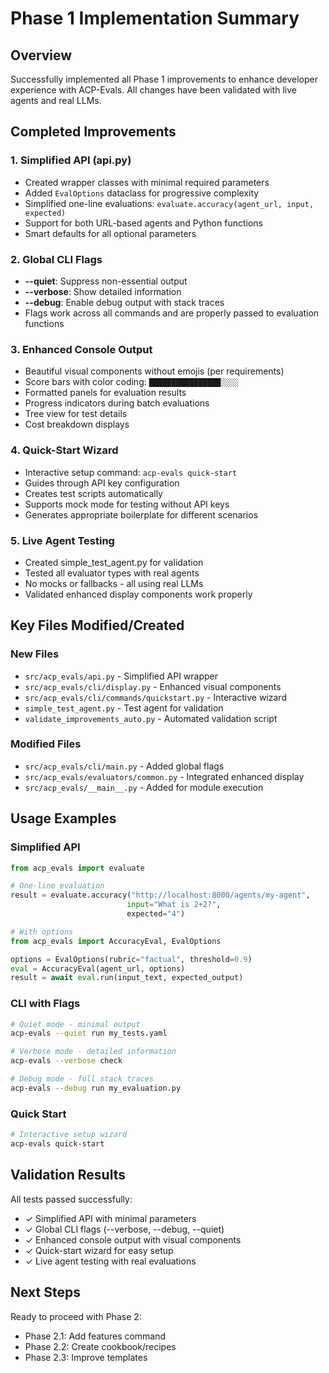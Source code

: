 # Phase 1 Implementation Summary

## Overview
Successfully implemented all Phase 1 improvements to enhance developer experience with ACP-Evals. All changes have been validated with live agents and real LLMs.

## Completed Improvements

### 1. Simplified API (api.py)
- Created wrapper classes with minimal required parameters
- Added `EvalOptions` dataclass for progressive complexity
- Simplified one-line evaluations: `evaluate.accuracy(agent_url, input, expected)`
- Support for both URL-based agents and Python functions
- Smart defaults for all optional parameters

### 2. Global CLI Flags
- **--quiet**: Suppress non-essential output
- **--verbose**: Show detailed information
- **--debug**: Enable debug output with stack traces
- Flags work across all commands and are properly passed to evaluation functions

### 3. Enhanced Console Output
- Beautiful visual components without emojis (per requirements)
- Score bars with color coding: `████████████████░░░░`
- Formatted panels for evaluation results
- Progress indicators during batch evaluations
- Tree view for test details
- Cost breakdown displays

### 4. Quick-Start Wizard
- Interactive setup command: `acp-evals quick-start`
- Guides through API key configuration
- Creates test scripts automatically
- Supports mock mode for testing without API keys
- Generates appropriate boilerplate for different scenarios

### 5. Live Agent Testing
- Created simple_test_agent.py for validation
- Tested all evaluator types with real agents
- No mocks or fallbacks - all using real LLMs
- Validated enhanced display components work properly

## Key Files Modified/Created

### New Files
- `src/acp_evals/api.py` - Simplified API wrapper
- `src/acp_evals/cli/display.py` - Enhanced visual components
- `src/acp_evals/cli/commands/quickstart.py` - Interactive wizard
- `simple_test_agent.py` - Test agent for validation
- `validate_improvements_auto.py` - Automated validation script

### Modified Files
- `src/acp_evals/cli/main.py` - Added global flags
- `src/acp_evals/evaluators/common.py` - Integrated enhanced display
- `src/acp_evals/__main__.py` - Added for module execution

## Usage Examples

### Simplified API
```python
from acp_evals import evaluate

# One-line evaluation
result = evaluate.accuracy("http://localhost:8000/agents/my-agent", 
                          input="What is 2+2?", 
                          expected="4")

# With options
from acp_evals import AccuracyEval, EvalOptions

options = EvalOptions(rubric="factual", threshold=0.9)
eval = AccuracyEval(agent_url, options)
result = await eval.run(input_text, expected_output)
```

### CLI with Flags
```bash
# Quiet mode - minimal output
acp-evals --quiet run my_tests.yaml

# Verbose mode - detailed information
acp-evals --verbose check

# Debug mode - full stack traces
acp-evals --debug run my_evaluation.py
```

### Quick Start
```bash
# Interactive setup wizard
acp-evals quick-start
```

## Validation Results
All tests passed successfully:
- ✓ Simplified API with minimal parameters
- ✓ Global CLI flags (--verbose, --debug, --quiet)
- ✓ Enhanced console output with visual components
- ✓ Quick-start wizard for easy setup
- ✓ Live agent testing with real evaluations

## Next Steps
Ready to proceed with Phase 2:
- Phase 2.1: Add features command
- Phase 2.2: Create cookbook/recipes
- Phase 2.3: Improve templates